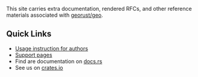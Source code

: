 This site carries extra documentation, rendered RFCs, and
other reference materials associated with
[georust/geo](https://github.com/georust/geo).

## Quick Links

- [Usage instruction for authors](usage.html)
- [Support pages](support/index.html)
- Find are documentation on [docs.rs](https://docs.rs/geo/latest/geo-3d)
- See us on [crates.io](https://crates.io/crates/geo)
